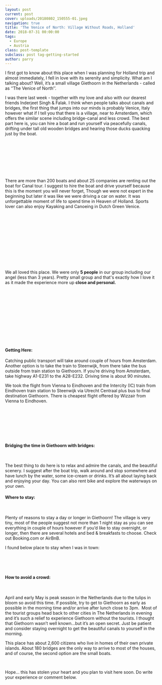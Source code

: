 ```yaml
---
layout: post
current: post
cover: uploads/20180802_150555-01.jpeg
navigation: true
title: 'The Venice of North: Village Without Roads, Holland'
date: 2018-07-31 00:00:00
tags:
  - Europe
  - Austria
class: post-template
subclass: post tag-getting-started
author: parry
---
```


I first got to know about this place when I was planning for Holland trip and almost immediately, I fell in love with its serenity and simplicity. What am I talking about? Well, it’s a small village Giethoorn in the Netherlands - called as ‘’The Venice of North’’.

I was there last week - together with my love and also with our dearest friends Inderjeet Singh & Falak. I think when people talks about canals and bridges, the first thing that jumps into our minds is probably Venice, Italy however what if I tell you that there is a village, near to Amsterdam, which offers the similar scene including bridge-canal and less crowd. The best part here is, you can hire a boat and run yourself via peacefully canals, drifting under tall old wooden bridges and hearing those ducks quacking just by the boat.

&nbsp;

&nbsp;

&nbsp;

&nbsp;

There are more than 200 boats and about 25 companies are renting out the boat for Canal tour. I suggest to hire the boat and drive yourself because this is the moment you will never forget, Though we were not expert in the beginning but later it was like we were driving a car on water. It was unforgettable moment of life to spend time in Heaven of Holland. Sports lover can also enjoy Kayaking and Canoeing in Dutch Green Venice.

&nbsp;

&nbsp;

&nbsp;

&nbsp;

&nbsp;

&nbsp;

We all loved this place. We were only **5 people** in our group including our angel (less than 3 years). Pretty small group and that's exactly how I love it as it made the experience more up **close and personal.**

&nbsp;

&nbsp;

&nbsp;

&nbsp;

&nbsp;

&nbsp;

#### Getting Here:

Catching public transport will take around couple of hours from Amsterdam. Another option is to take the train to Steenwijk, from there take the bus outside from train station to Giethoorn. If you’re driving from Amsterdam, take highway A1-E231 to the A28-E232. Driving time is about 90 minutes.

We took the flight from Vienna to Eindhoven and the Intercity (IC) train from Eindhoven train station to Steenwijk via Utrecht Centraal plus bus to final destination Giethoorn. There is cheapest flight offered by Wizzair from Vienna to Eindhoven.&nbsp;

#### &nbsp;

#### &nbsp;

#### &nbsp;

#### Bridging the time in Giethoorn with bridges:

&nbsp;

The best thing to do here is to relax and admire the canals, and the beautiful scenery. I suggest after the boat trip, walk around and stop somewhere and have lunch by the water, some ice-cream or drinks. It’s all about laying back and enjoying your day. You can also rent bike and explore the waterways on your own.

#### Where to stay:&nbsp;

&nbsp;

Plenty of reasons to stay a day or longer in Giethoorn! The village is very tiny, most of the people suggest not more than 1 night stay as you can see everything in couple of hours however if you’d like to stay overnight, or longer, then there are several hotels and bed & breakfasts to choose. Check out Booking.com or AirBnB.

I found below place to stay when I was in town:

&nbsp;

&nbsp;

#### How to avoid a crowd:

&nbsp;

April and early May is peak season in the Netherlands due to the tulips in bloom so avoid this time. If possible, try to get to Giethoorn as early as possible in the morning time and/or arrive after lunch close to 3pm. &nbsp;Most of the tourist groups head back to other cities in The Netherlands in evening and it’s such a relief to experience Giethoorn without the tourists. I thought that Giethoorn wasn’t well known…but it’s an open secret. Just be patient and consider staying overnight to get the beautiful canals to yourself in the morning.

This place has about 2,600 citizens who live in homes of their own private islands. About 180 bridges are the only way to arrive to most of the houses, and of course, the second option are the small boats.

&nbsp;

Hope… this has stolen your heart and you plan to visit here soon. Do write your experience or comment below.

&nbsp;